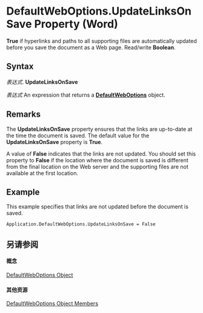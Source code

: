 
# DefaultWebOptions.UpdateLinksOnSave Property (Word)

 **True** if hyperlinks and paths to all supporting files are automatically updated before you save the document as a Web page. Read/write **Boolean**.


## Syntax

 _表达式_. **UpdateLinksOnSave**

 _表达式_ An expression that returns a **[DefaultWebOptions](7459af1e-c495-f84f-929c-f7a611ec49b3.md)** object.


## Remarks

The  **UpdateLinksOnSave** property ensures that the links are up-to-date at the time the document is saved. The default value for the **UpdateLinksOnSave** property is **True**.

A value of  **False** indicates that the links are not updated. You should set this property to **False** if the location where the document is saved is different from the final location on the Web server and the supporting files are not available at the first location.


## Example

This example specifies that links are not updated before the document is saved.


```
Application.DefaultWebOptions.UpdateLinksOnSave = False
```


## 另请参阅


#### 概念


[DefaultWebOptions Object](7459af1e-c495-f84f-929c-f7a611ec49b3.md)
#### 其他资源


[DefaultWebOptions Object Members](http://msdn.microsoft.com/library/2ec195b5-f843-6a29-9070-a86a7ff1d7fc%28Office.15%29.aspx)